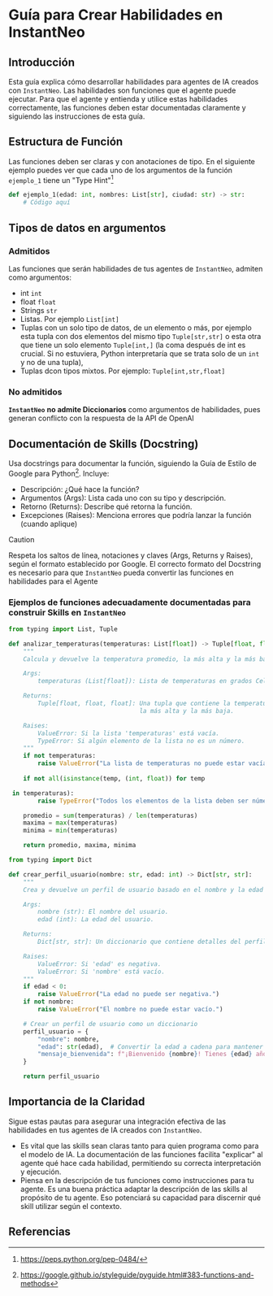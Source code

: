 # Guía para Crear Habilidades en InstantNeo

## Introducción
Esta guía explica cómo desarrollar habilidades para agentes de IA creados con `InstantNeo`. Las habilidades son funciones que el agente puede ejecutar. Para que el agente y entienda y utilice estas habilidades correctamente, las funciones deben estar documentadas claramente y siguiendo las instrucciones de esta guía.

## Estructura de Función
Las funciones deben ser claras y con anotaciones de tipo. En el siguiente ejemplo puedes ver que cada uno de los argumentos de la función `ejemplo_1` tiene un "Type Hint"[^1]

```python
def ejemplo_1(edad: int, nombres: List[str], ciudad: str) -> str:
    # Código aquí
```

## Tipos de datos en argumentos
### Admitidos
Las funciones que serán habilidades de tus agentes de `InstantNeo`, admiten como argumentos:
- int `int`
- float `float`
- Strings `str`
- Listas. Por ejemplo `List[int]`
- Tuplas con un solo tipo de datos, de un elemento o más, por ejemplo esta tupla con dos elementos del mismo tipo `Tuple[str,str]` o esta otra que tiene un solo elemento `Tuple[int,]` (la coma después de int es crucial. Si no estuviera, Python interpretaría que se trata solo de un `int` y no de una tupla), 
- Tuplas dcon tipos mixtos. Por ejemplo: `Tuple[int,str,float]`

### No admitidos
**`InstantNeo`** **no admite Diccionarios** como argumentos de habilidades, pues generan conflicto con la respuesta de la API de OpenAI


## Documentación de Skills (Docstring)
Usa docstrings para documentar la función, siguiendo la Guía de Estilo de Google para Python[^2]. Incluye:

- Descripción: ¿Qué hace la función?
- Argumentos (Args): Lista cada uno con su tipo y descripción.
- Retorno (Returns): Describe qué retorna la función.
- Excepciones (Raises): Menciona errores que podría lanzar la función (cuando aplique)

> [!CAUTION]
> Respeta los saltos de línea, notaciones y claves (Args, Returns y Raises), según el formato establecido por Google. 
El correcto formato del Docstring es necesario para que `InstantNeo` pueda convertir las funciones en habilidades para el Agente

### Ejemplos de funciones adecuadamente documentadas para construir Skills en `InstantNeo`

```python
from typing import List, Tuple

def analizar_temperaturas(temperaturas: List[float]) -> Tuple[float, float, float]:
    """
    Calcula y devuelve la temperatura promedio, la más alta y la más baja de una lista de temperaturas.

    Args:
        temperaturas (List[float]): Lista de temperaturas en grados Celsius.

    Returns:
        Tuple[float, float, float]: Una tupla que contiene la temperatura promedio,
                                    la más alta y la más baja.

    Raises:
        ValueError: Si la lista 'temperaturas' está vacía.
        TypeError: Si algún elemento de la lista no es un número.
    """
    if not temperaturas:
        raise ValueError("La lista de temperaturas no puede estar vacía.")
    
    if not all(isinstance(temp, (int, float)) for temp

 in temperaturas):
        raise TypeError("Todos los elementos de la lista deben ser números.")

    promedio = sum(temperaturas) / len(temperaturas)
    maxima = max(temperaturas)
    minima = min(temperaturas)

    return promedio, maxima, minima
```



```python
from typing import Dict

def crear_perfil_usuario(nombre: str, edad: int) -> Dict[str, str]:
    """
    Crea y devuelve un perfil de usuario basado en el nombre y la edad proporcionados.

    Args:
        nombre (str): El nombre del usuario.
        edad (int): La edad del usuario.

    Returns:
        Dict[str, str]: Un diccionario que contiene detalles del perfil del usuario.

    Raises:
        ValueError: Si 'edad' es negativa.
        ValueError: Si 'nombre' está vacío.
    """
    if edad < 0:
        raise ValueError("La edad no puede ser negativa.")
    if not nombre:
        raise ValueError("El nombre no puede estar vacío.")

    # Crear un perfil de usuario como un diccionario
    perfil_usuario = {
        "nombre": nombre,
        "edad": str(edad),  # Convertir la edad a cadena para mantener consistencia en los tipos de datos del diccionario
        "mensaje_bienvenida": f"¡Bienvenido {nombre}! Tienes {edad} años."
    }

    return perfil_usuario
```

## Importancia de la Claridad
Sigue estas pautas para asegurar una integración efectiva de las habilidades en tus agentes de IA creados con `InstantNeo`.

- Es vital que las skills sean claras tanto para quien programa como para el modelo de IA. La documentación de las funciones facilita "explicar" al agente qué hace cada habilidad, permitiendo su correcta interpretación y ejecución.
- Piensa en la descripción de tus funciones como instrucciones para tu agente. Es una buena práctica adaptar la descripción de las skills al propósito de tu agente. Eso potenciará su capacidad para discernir qué skill utilizar según el contexto.

## Referencias
[^1]: https://peps.python.org/pep-0484/
[^2]: https://google.github.io/styleguide/pyguide.html#383-functions-and-methods
